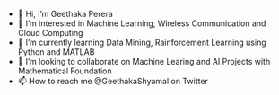 - 👋 Hi, I’m Geethaka Perera
- 👀 I’m interested in Machine Learning, Wireless Communication and Cloud Computing
- 🌱 I’m currently learning Data Mining, Rainforcement Learning using Python and MATLAB
- 💞️ I’m looking to collaborate on Machine Learing and AI Projects with Mathematical Foundation
- 📫 How to reach me @GeethakaShyamal on Twitter

<!---
Lazarus-GS/Lazarus-GS is a ✨ special ✨ repository because its `README.md` (this file) appears on your GitHub profile.
You can click the Preview link to take a look at your changes.
--->
